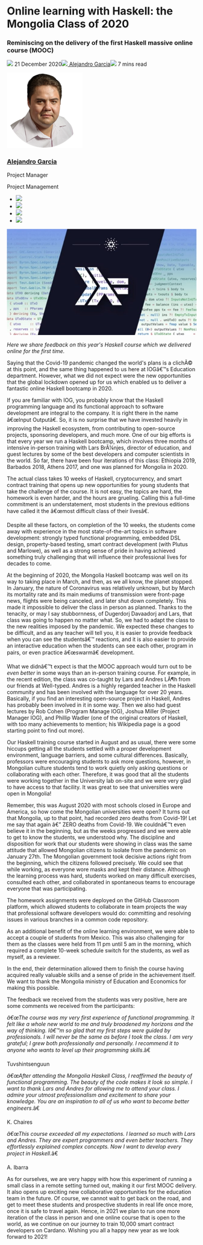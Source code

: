 # Online learning with Haskell: the Mongolia Class of 2020
### **Reminiscing on the delivery of the first Haskell massive online course (MOOC)**
![](img/2020-12-21-online-learning-with-haskell-the-mongolia-class-of-2020.002.png) 21 December 2020![](img/2020-12-21-online-learning-with-haskell-the-mongolia-class-of-2020.002.png)[ Alejandro Garcia](tmp//en/blog/authors/alejandro-garcia/page-1/)![](img/2020-12-21-online-learning-with-haskell-the-mongolia-class-of-2020.003.png) 7 mins read

![Alejandro Garcia](img/2020-12-21-online-learning-with-haskell-the-mongolia-class-of-2020.004.png)[](tmp//en/blog/authors/alejandro-garcia/page-1/)
### [**Alejandro Garcia**](tmp//en/blog/authors/alejandro-garcia/page-1/)
Project Manager

Project Management

- ![](img/2020-12-21-online-learning-with-haskell-the-mongolia-class-of-2020.005.png)[](mailto:alejandro.garcia@iohk.io "Email")
- ![](img/2020-12-21-online-learning-with-haskell-the-mongolia-class-of-2020.006.png)[](https://www.linkedin.com/in/elviejo79 "LinkedIn")
- ![](img/2020-12-21-online-learning-with-haskell-the-mongolia-class-of-2020.007.png)[](https://twitter.com/agarciafdz "Twitter")
- ![](img/2020-12-21-online-learning-with-haskell-the-mongolia-class-of-2020.008.png)[](https://github.com/elviejo79 "GitHub")

![Online learning with Haskell: the Mongolia Class of 2020](img/2020-12-21-online-learning-with-haskell-the-mongolia-class-of-2020.009.jpeg)

*Here we share feedback on this year's Haskell course which we delivered online for the first time.*

Saying that the Covid-19 pandemic changed the world's plans is a clichÃ© at this point, and the same thing happened to us here at IOGâ€™s Education department. However, what we did not expect were the new opportunities that the global lockdown opened up for us which enabled us to deliver a fantastic online Haskell bootcamp in 2020.

If you are familiar with IOG, you probably know that the Haskell programming language and its functional approach to software development are integral to the company. It is right there in the name â€œInput Outputâ€. So, it is no surprise that we have invested heavily in improving the Haskell ecosystem, from contributing to open-source projects, sponsoring developers, and much more. One of our big efforts is that every year we run a Haskell bootcamp, which involves three months of intensive in-person training with Lars BrÃ¼njes, director of education, and guest lectures by some of the best developers and computer scientists in the world. So far, there have been four iterations of this class: Ethiopia 2019, Barbados 2018, Athens 2017, and one was planned for Mongolia in 2020.

The actual class takes 10 weeks of Haskell, cryptocurrency, and smart contract training that opens up new opportunities for young students that take the challenge of the course. It is not easy, the topics are hard, the homework is even harder, and the hours are grueling. Calling this a full-time commitment is an understatement, most students in the previous editions have called it the â€œmost difficult class of their livesâ€.

Despite all these factors, on completion of the 10 weeks, the students come away with experience in the most state-of-the-art topics in software development: strongly typed functional programming, embedded DSL design, property-based testing, smart contract development (with Plutus and Marlowe), as well as a strong sense of pride in having achieved something truly challenging that will influence their professional lives for decades to come.

At the beginning of 2020, the Mongolia Haskell bootcamp was well on its way to taking place in March, and then, as we all know, the planet stopped. In January, the nature of Coronavirus was relatively unknown, but by March its mortality rate and its main mediums of transmission were front-page news, flights were being canceled, and later shut down completely. This made it impossible to deliver the class in person as planned. Thanks to the tenacity, or may I say stubbornness, of Dugerdorj Davaadorj and Lars, that class was going to happen no matter what. So, we had to adapt the class to the new realities imposed by the pandemic. We expected these changes to be difficult, and as any teacher will tell you, it is easier to provide feedback when you can see the studentsâ€™ reactions, and it is also easier to provide an interactive education when the students can see each other, program in pairs, or even practice â€œswarmâ€ development. 

What we didnâ€™t expect is that the MOOC approach would turn out to be *even better* in some ways than an in-person training course. For example, in the recent edition, the class was co-taught by Lars and Andres LÃ¶h from our friends at Well-typed. Andres is a highly regarded teacher in the Haskell community and has been involved with the language for over 20 years. Basically, if you find an interesting open-source project in Haskell, Andres has probably been involved in it in some way. Then we also had guest lectures by Rob Cohen (Program Manage IOG), Joshua Miller (Project Manager IOG), and Phillip Wadler (one of the original creators of Haskell, with too many achievements to mention; his Wikipedia page is a good starting point to find out more). 

Our Haskell training course started in August and as usual, there were some hiccups getting all the students settled with a proper development environment, language barriers, and some cultural differences. Basically, professors were encouraging students to ask more questions, however, in Mongolian culture students tend to work quietly only asking questions or collaborating with each other. Therefore, it was good that all the students were working together in the University lab on-site and we were very glad to have access to that facility. It was great to see that universities were open in Mongolia!

Remember, this was August 2020 with most schools closed in Europe and America, so how come the Mongolian universities were open? It turns out that Mongolia, up to that point, had recorded zero deaths from Covid-19! Let me say that again â€” ZERO deaths from Covid-19. We couldnâ€™t even believe it in the beginning, but as the weeks progressed and we were able to get to know the students, we understood why. The discipline and disposition for work that our students were showing in class was the same attitude that allowed Mongolian citizens to isolate from the pandemic on January 27th. The Mongolian government took decisive actions right from the beginning, which the citizens followed precisely. We could see that while working, as everyone wore masks and kept their distance. Although the learning process was hard, students worked on many difficult exercises, consulted each other, and collaborated in spontaneous teams to encourage everyone that was participating.

The homework assignments were deployed on the GitHub Classroom platform, which allowed students to collaborate in team projects the way that professional software developers would do: committing and resolving issues in various branches in a common code repository. 

As an additional benefit of the online learning environment, we were able to accept a couple of students from Mexico. This was also challenging for them as the classes were held from 11 pm until 5 am in the morning, which required a complete 10-week schedule switch for the students, as well as myself, as a reviewer.

In the end, their determination allowed them to finish the course having acquired really valuable skills and a sense of pride in the achievement itself. We want to thank the Mongolia ministry of Education and Economics for making this possible.

The feedback we received from the students was very positive, here are some comments we received from the participants:

*â€œThe course was my very first experience of functional programming. It felt like a whole new world to me and truly broadened my horizons and the way of thinking. Iâ€™m so glad that my first steps were guided by professionals. I will never be the same as before I took the class. I am very grateful; I grew both professionally and personally. I recommend it to anyone who wants to level up their programming skills*.â€

Tuvshintsenguun

*â€œAfter attending the Mongolia Haskell Class, I reaffirmed the beauty of functional programming. The beauty of the code makes it look so simple. I want to thank Lars and Andres for allowing me to attend your class. I admire your utmost professionalism and excitement to share your knowledge. You are an inspiration to all of us who want to become better engineers*.â€ 

K. Chaires

*â€œThis course exceeded all my expectations. I learned so much with Lars and Andres. They are expert programmers and even better teachers. They effortlessly explained complex concepts. Now I want to develop every project in Haskell*.â€

A. Ibarra

As for ourselves, we are very happy with how this experiment of running a small class in a remote setting turned out, making it our first MOOC delivery. It also opens up exciting new collaborative opportunities for the education team in the future. Of course, we cannot wait to get back on the road, and get to meet these students and prospective students in real life once more, once it is safe to travel again. Hence, in 2021 we plan to run one more iteration of the class in person and one online course that is open to the world, as we continue on our journey to train 10,000 smart contract developers on Cardano. Wishing you all a happy new year as we look forward to 2021!
